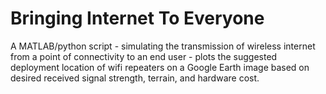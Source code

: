 # Bringing Internet To Everyone

A MATLAB/python script - simulating the transmission of wireless internet from a point of connectivity to
an end user - plots the suggested deployment location of wifi repeaters on a Google Earth image based on
desired received signal strength, terrain, and hardware cost.
